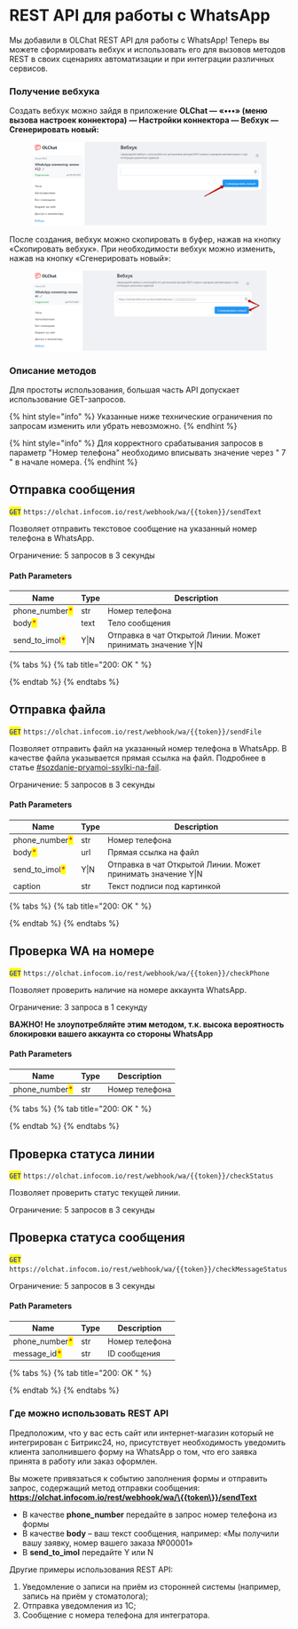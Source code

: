 # REST API для работы с WhatsApp

Мы добавили в OLChat REST API для работы с WhatsApp! Теперь вы можете сформировать вебхук и использовать его для вызовов методов REST в своих сценариях автоматизации и при интеграции различных сервисов.

### Получение вебхука

Создать вебхук можно зайдя в приложение **OLChat — «•••» (меню вызова настроек коннектора)** **— Настройки коннектора — Вебхук — Сгенерировать новый:**

<figure><img src="../.gitbook/assets/image (1) (1) (1) (1) (1) (1) (1) (1) (1) (1) (1) (1) (1) (1) (1) (1) (1).png" alt=""><figcaption></figcaption></figure>

После создания, вебхук можно скопировать в буфер, нажав на кнопку «Скопировать вебхук». При необходимости вебхук можно изменить, нажав на кнопку «Сгенерировать новый»:

<figure><img src="../.gitbook/assets/image (1) (1) (1) (1) (1) (1) (1) (1) (1) (1) (1) (1) (1) (1) (1) (1) (1) (1).png" alt=""><figcaption></figcaption></figure>

### Описание методов

Для простоты использования, большая часть API допускает использование GET-запросов.&#x20;

{% hint style="info" %}
Указанные ниже технические ограничения по запросам изменить или убрать невозможно.&#x20;
{% endhint %}

{% hint style="info" %}
Для корректного срабатывания запросов в параметр "Номер телефона" необходимо вписывать значение через " 7 " в начале номера.
{% endhint %}

## Отправка сообщения

<mark style="color:blue;">`GET`</mark> `https://olchat.infocom.io/rest/webhook/wa/{{token}}/sendText`

Позволяет отправить текстовое сообщение на указанный номер телефона в WhatsApp.

Ограничение: 5 запросов в 3 секунды

#### Path Parameters

| Name                                             | Type | Description                                                  |
| ------------------------------------------------ | ---- | ------------------------------------------------------------ |
| phone\_number<mark style="color:red;">\*</mark>  | str  | Номер телефона                                               |
| body<mark style="color:red;">\*</mark>           | text | Тело сообщения                                               |
| send\_to\_imol<mark style="color:red;">\*</mark> | Y\|N | Отправка в чат Открытой Линии. Может принимать значение Y\|N |

{% tabs %}
{% tab title="200: OK " %}

{% endtab %}
{% endtabs %}

## Отправка файла

<mark style="color:blue;">`GET`</mark> `https://olchat.infocom.io/rest/webhook/wa/{{token}}/sendFile`

Позволяет отправить файл на указанный номер телефона в WhatsApp. В качестве файла указывается прямая ссылка на файл. Подробнее в статье [#sozdanie-pryamoi-ssylki-na-fail](../roboty-i-aktiviti/sozdanie-pryamoi-ssylki-na-fail.md#sozdanie-pryamoi-ssylki-na-fail "mention").

Ограничение: 5 запросов в 3 секунды

#### Path Parameters

| Name                                             | Type | Description                                                  |
| ------------------------------------------------ | ---- | ------------------------------------------------------------ |
| phone\_number<mark style="color:red;">\*</mark>  | str  | Номер телефона                                               |
| body<mark style="color:red;">\*</mark>           | url  | Прямая ссылка на файл                                        |
| send\_to\_imol<mark style="color:red;">\*</mark> | Y\|N | Отправка в чат Открытой Линии. Может принимать значение Y\|N |
| caption                                          | str  | Текст подписи под картинкой                                  |

{% tabs %}
{% tab title="200: OK " %}

{% endtab %}
{% endtabs %}

## Проверка WA на номере

<mark style="color:blue;">`GET`</mark> `https://olchat.infocom.io/rest/webhook/wa/{{token}}/checkPhone`

Позволяет проверить наличие на номере аккаунта WhatsApp.

Ограничение: 3 запроса в 1 секунду

**ВАЖНО! Не злоупотребляйте этим методом, т.к. высока вероятность блокировки вашего аккаунта со стороны WhatsApp**

#### Path Parameters

| Name                                            | Type | Description    |
| ----------------------------------------------- | ---- | -------------- |
| phone\_number<mark style="color:red;">\*</mark> | str  | Номер телефона |

{% tabs %}
{% tab title="200: OK " %}

{% endtab %}
{% endtabs %}

## Проверка статуса линии

<mark style="color:blue;">`GET`</mark> `https://olchat.infocom.io/rest/webhook/wa/{{token}}/checkStatus`

Позволяет проверить статус текущей линии.

Ограничение: 5 запросов в 3 секунды

## Проверка статуса сообщения

<mark style="color:blue;">`GET`</mark> `https://olchat.infocom.io/rest/webhook/wa/{{token}}/checkMessageStatus`

Ограничение: 5 запросов в 3 секунды

#### Path Parameters

| Name                                            | Type | Description    |
| ----------------------------------------------- | ---- | -------------- |
| phone\_number<mark style="color:red;">\*</mark> | str  | Номер телефона |
| message\_id<mark style="color:red;">\*</mark>   | str  | ID сообщения   |

{% tabs %}
{% tab title="200: OK " %}

{% endtab %}
{% endtabs %}

### Где можно использовать REST API

Предположим, что у вас есть сайт или интернет-магазин который не интегрирован с Битрикс24, но, присутствует необходимость уведомить клиента заполнившего форму на WhatsApp о том, что его заявка принята в работу или заказ оформлен.

Вы можете привязаться к событию заполнения формы и отправить запрос, содержащий метод отправки сообщения: **https://olchat.infocom.io/rest/webhook/wa/\{{token\}}/sendText**

* В качестве **phone\_number** передайте в запрос номер телефона из формы
* В качестве **body** – ваш текст сообщения, например: «Мы получили вашу заявку, номер вашего заказа №00001»
* В **send\_to\_imol** передайте Y или N



Другие примеры использования REST API:

1. Уведомление о записи на приём из сторонней системы (например, запись на приём у стоматолога);
2. Отправка уведомления из 1С;
3. Сообщение с номера телефона для интегратора.
